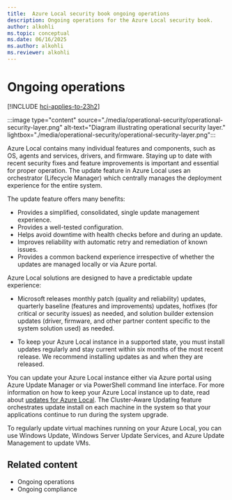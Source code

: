 ```yaml
---
title:  Azure Local security book ongoing operations
description: Ongoing operations for the Azure Local security book.
author: alkohli
ms.topic: conceptual
ms.date: 06/16/2025
ms.author: alkohli
ms.reviewer: alkohli
---
```


# Ongoing operations

[!INCLUDE [hci-applies-to-23h2](../includes/hci-applies-to-23h2.md)]

:::image type="content" source="./media/operational-security/operational-security-layer.png" alt-text="Diagram illustrating operational security layer." lightbox="./media/operational-security/operational-security-layer.png":::

Azure Local contains many individual features and components, such as OS, agents and services, drivers, and firmware. Staying up to date with recent security fixes and feature improvements is important and essential for proper operation. The update feature in Azure Local uses an orchestrator (Lifecycle Manager) which centrally manages the deployment experience for the entire system.  

The update feature offers many benefits:

- Provides a simplified, consolidated, single update management experience.
- Provides a well-tested configuration.
- Helps avoid downtime with health checks before and during an update.
- Improves reliability with automatic retry and remediation of known issues.
- Provides a common backend experience irrespective of whether the updates are managed locally or via Azure portal.

Azure Local solutions are designed to have a predictable update experience: 

- Microsoft releases monthly patch (quality and reliability) updates, quarterly baseline (features and improvements) updates, hotfixes (for critical or security issues) as needed, and solution builder extension updates (driver, firmware, and other partner content specific to the system solution used) as needed.

- To keep your Azure Local instance in a supported state, you must install updates regularly and stay current within six months of the most recent release. We recommend installing updates as and when they are released.
 
You can update your Azure Local instance either via Azure portal using Azure Update Manager or via PowerShell command line interface. For more information on how to keep your Azure Local instance up to date, read about [updates for Azure Local](/update/about-updates-23h2.md). The Cluster-Aware Updating feature orchestrates update install on each machine in the system so that your applications continue to run during the system upgrade.  
 
To regularly update virtual machines running on your Azure Local, you can use Windows Update, Windows Server Update Services, and Azure Update Management to update VMs. 

 
## Related content

- Ongoing operations
- Ongoing compliance
